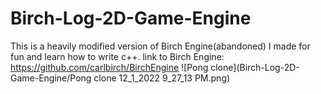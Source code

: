 # Birch-Log-2D-Game-Engine

This is a heavily modified version of Birch Engine(abandoned) I made for fun and learn how to write c++.
link to Birch Engine: https://github.com/carlbirch/BirchEngine
![Pong clone](Birch-Log-2D-Game-Engine/Pong clone 12_1_2022 9_27_13 PM.png)
